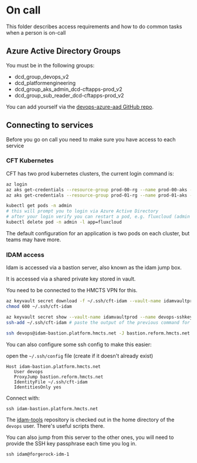 # On call

This folder describes access requirements and how to do common tasks when a person is on-call

## Azure Active Directory Groups

You must be in the following groups:

* dcd_group_devops_v2
* dcd_platformengineering
* dcd_group_aks_admin_dcd-cftapps-prod_v2
* dcd_group_sub_reader_dcd-cftapps-prod_v2

You can add yourself via the [devops-azure-aad GitHub repo](https://github.com/hmcts/devops-azure-ad/blob/master/users/prod_users.yml).

## Connecting to services

Before you go on call you need to make sure you have access to each service

### CFT Kubernetes

CFT has two prod kubernetes clusters, the current login command is:

```bash
az login
az aks get-credentials --resource-group prod-00-rg --name prod-00-aks --subscription DCD-CFTAPPS-PROD --overwrite
az aks get-credentials --resource-group prod-01-rg --name prod-01-aks --subscription DCD-CFTAPPS-PROD --overwrite

kubectl get pods -n admin
# this will prompt you to login via Azure Active Directory
# after your login verify you can restart a pod, e.g. fluxcloud (admin notifying service, downtime doesn't matter)
kubectl delete pod -n admin -l app=fluxcloud
```

The default configuration for an application is two pods on each cluster, but teams may have more.

### IDAM access

Idam is accessed via a bastion server, also known as the idam jump box.

It is accessed via a shared private key stored in vault.

You need to be connected to the HMCTS VPN for this.

```bash
az keyvault secret download -f ~/.ssh/cft-idam --vault-name idamvaultprod --name devops-ssh-privatekey
chmod 600 ~/.ssh/cft-idam

az keyvault secret show --vault-name idamvaultprod --name devops-sshkey-passphrase --query value -o tsv
ssh-add ~/.ssh/cft-idam # paste the output of the previous command for the passphrase

ssh devops@idam-bastion.platform.hmcts.net -J bastion.reform.hmcts.net
```

You can also configure some ssh config to make this easier:

open the `~/.ssh/config` file (create if it doesn't already exist)

```text
Host idam-bastion.platform.hmcts.net
   User devops
   ProxyJump bastion.reform.hmcts.net
   IdentityFile ~/.ssh/cft-idam
   IdentitiesOnly yes
```

Connect with:
```command
ssh idam-bastion.platform.hmcts.net
```

The [idam-tools](https://github.com/hmcts/idam-tools) repository is checked out in the home directory of the `devops` user.
There's useful scripts there.

You can also jump from this server to the other ones, you will need to provide the SSH key passphrase each time you log in.

```command
ssh idam@forgerock-idm-1
```
